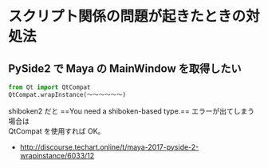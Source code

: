 # スクリプト関係の問題が起きたときの対処法

<!-- SUMMARY:スクリプト関係の問題が起きたときの対処法 -->

## PySide2 で Maya の MainWindow を取得したい

```python
from Qt import QtCompat
QtCompat.wrapInstance(～～～～～～)
```

shiboken2 だと ==You need a shiboken-based type.== エラーが出てしまう場合は  
QtCompat を使用すれば OK。

- http://discourse.techart.online/t/maya-2017-pyside-2-wrapinstance/6033/12
